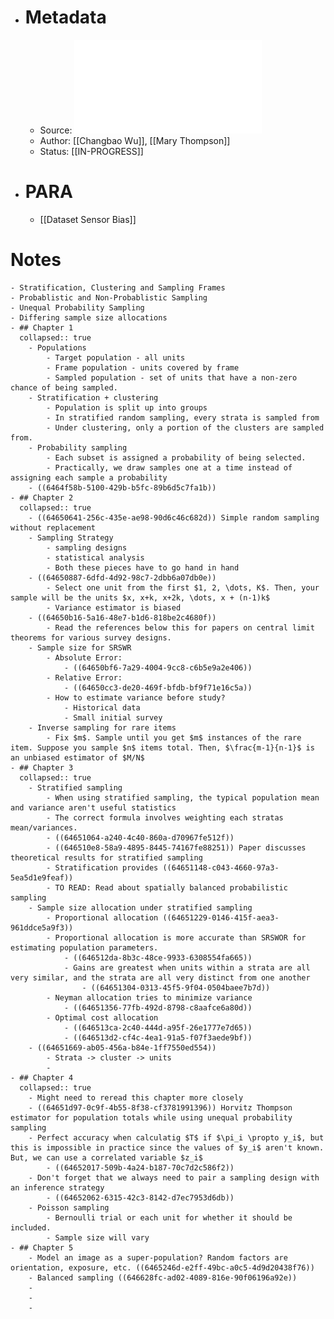 - # Metadata
	- Source: ![Sampling Theory and Practice.pdf](../assets/Sampling_Theory_and_Practice_1683897650726_0.pdf)
	- Author: [[Changbao Wu]], [[Mary Thompson]]
	- Status: [[IN-PROGRESS]]
- # PARA
	- [[Dataset Sensor Bias]]
# Notes
	- Stratification, Clustering and Sampling Frames
	- Probablistic and Non-Probablistic Sampling
	- Unequal Probability Sampling
	- Differing sample size allocations
	- ## Chapter 1
	  collapsed:: true
		- Populations
			- Target population - all units
			- Frame population - units covered by frame
			- Sampled population - set of units that have a non-zero chance of being sampled.
		- Stratification + clustering
			- Population is split up into groups
			- In stratified random sampling, every strata is sampled from
			- Under clustering, only a portion of the clusters are sampled from.
		- Probability sampling
			- Each subset is assigned a probability of being selected.
			- Practically, we draw samples one at a time instead of assigning each sample a probability
		- ((6464f58b-5100-429b-b5fc-89b6d5c7fa1b))
	- ## Chapter 2
	  collapsed:: true
		- ((64650641-256c-435e-ae98-90d6c46c682d)) Simple random sampling without replacement
		- Sampling Strategy
			- sampling designs
			- statistical analysis
			- Both these pieces have to go hand in hand
		- ((64650887-6dfd-4d92-98c7-2dbb6a07db0e))
			- Select one unit from the first $1, 2, \dots, K$. Then, your sample will be the units $x, x+k, x+2k, \dots, x + (n-1)k$
			- Variance estimator is biased
		- ((64650b16-5a16-48e7-b1d6-818be2c4680f))
			- Read the references below this for papers on central limit theorems for various survey designs.
		- Sample size for SRSWR
			- Absolute Error:
				- ((64650bf6-7a29-4004-9cc8-c6b5e9a2e406))
			- Relative Error:
				- ((64650cc3-de20-469f-bfdb-bf9f71e16c5a))
			- How to estimate variance before study?
				- Historical data
				- Small initial survey
		- Inverse sampling for rare items
			- Fix $m$. Sample until you get $m$ instances of the rare item. Suppose you sample $n$ items total. Then, $\frac{m-1}{n-1}$ is an unbiased estimator of $M/N$
	- ## Chapter 3
	  collapsed:: true
		- Stratified sampling
			- When using stratified sampling, the typical population mean and variance aren't useful statistics
			- The correct formula involves weighting each stratas mean/variances.
			- ((64651064-a240-4c40-860a-d70967fe512f))
			- ((646510e8-58a9-4895-8445-74167fe88251)) Paper discusses theoretical results for stratified sampling
			- Stratification provides ((64651148-c043-4660-97a3-5ea5d1e9feaf))
			- TO READ: Read about spatially balanced probabilistic sampling
		- Sample size allocation under stratified sampling
			- Proportional allocation ((64651229-0146-415f-aea3-961ddce5a9f3))
			- Proportional allocation is more accurate than SRSWOR for estimating population parameters.
				- ((646512da-8b3c-48ce-9933-6308554fa665))
				- Gains are greatest when units within a strata are all very similar, and the strata are all very distinct from one another
					- ((64651304-0313-45f5-9f04-0504baee7b7d))
			- Neyman allocation tries to minimize variance
				- ((64651356-77fb-492d-8798-c8aafce6a80d))
			- Optimal cost allocation
				- ((646513ca-2c40-444d-a95f-26e1777e7d65))
				- ((646513d2-cf4c-4ea1-91a5-f07f3aede9bf))
		- ((64651669-ab05-456a-b84e-1ff7550ed554))
			- Strata -> cluster -> units
			-
	- ## Chapter 4
	  collapsed:: true
		- Might need to reread this chapter more closely
		- ((64651d97-0c9f-4b55-8f38-cf3781991396)) Horvitz Thompson estimator for population totals while using unequal probability sampling
		- Perfect accuracy when calculatig $T$ if $\pi_i \propto y_i$, but this is impossible in practice since the values of $y_i$ aren't known. But, we can use a correlated variable $z_i$
			- ((64652017-509b-4a24-b187-70c7d2c586f2))
		- Don't forget that we always need to pair a sampling design with an inference strategy
			- ((64652062-6315-42c3-8142-d7ec7953d6db))
		- Poisson sampling
			- Bernoulli trial or each unit for whether it should be included.
			- Sample size will vary
	- ## Chapter 5
		- Model an image as a super-population? Random factors are orientation, exposure, etc. ((6465246d-e2ff-49bc-a0c5-4d9d20438f76))
		- Balanced sampling ((646628fc-ad02-4089-816e-90f06196a92e))
		-
		-
		-